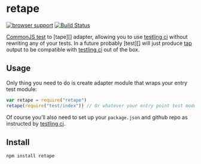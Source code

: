 # retape

[![browser support](http://ci.testling.com/Gozala/retape.png)](http://ci.testling.com/Gozala/retape)
[![Build Status](https://secure.travis-ci.org/Gozala/retape.png)](http://travis-ci.org/Gozala/retape)


[CommonJS test][] to [tape][] adapter, allowing you to use [testling ci][]
without rewriting any of your tests. In a future probably [test][] will just
produce [tap][] output to be compatible with [testling ci][] out of the box.

## Usage

Only thing you need to do is create adapter module that wraps your entry test
module:

```js
var retape = require("retape")
retape(require("test/index")) // Or whatever your entry point test module is.
```

Of course you'll also need to set up your `package.json` and github repo as
instructed by [testling ci][].

## Install

    npm install retape

[CommonJS test]:https://github.com/Gozala/test-commonjs/
[tap]:https://github.com/substack/tape
[testling ci]:http://ci.testling.com/
[tap]:http://testanything.org/wiki/
